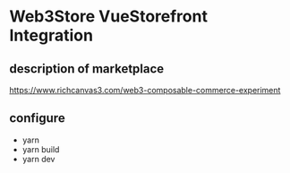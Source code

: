 
# Web3Store VueStorefront Integration

## description of marketplace

https://www.richcanvas3.com/web3-composable-commerce-experiment


## configure


* yarn
* yarn build
* yarn dev